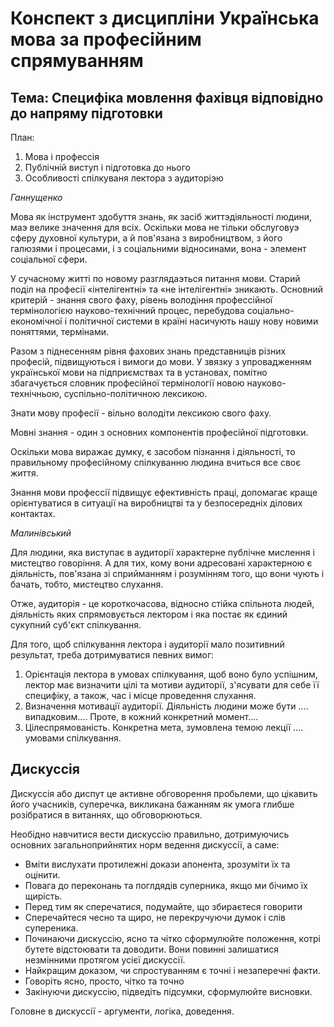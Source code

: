 # Конспект з дисципліни Українська мова за професійним спрямуванням

## Тема: Специфіка мовлення фахівця відповідно до напряму підготовки

План:
1. Мова і профессія
2. Публічній виступ і підготовка до нього
3. Особливості спілкуваня лектора з аудиторіэю

*Ганнущенко*

Мова як інструмент здобуття знань, як засіб життэдіяльності людини, маэ велике значення для всіх.
Оскільки мова не тільки обслуговуэ сферу духовної культури, а й пов'язана з виробництвом, з його галюзями і процесами, і з соціальними відносинами, вона - элемент соціальної сфери.

У сучасному житті по новому разглядаэться питання мови.
Старий поділ на професії «інтелігентні» та «не інтелігентні» зникають.
Основний критерій - знання свого фаху, рівень володіння профессійної термінологією науково-технічний процес, перебудова соціально-економічної і політичної системи в країні насичують нашу нову новими поняттями, термінами.

Разом з піднесенням рівня фахових знань представниців різних професій, підвищуються і вимоги до мови. У звязку з упровадженням української мови на підприємствах та в установах, помітно збагачується словник професійної термінології новою науково-технічньою, суспільно-політичною лексикою.

Знати мову професії - вільно володіти лексикою свого фаху.

Мовні знання - один з основних компонентів професійної підготовки.

Оскільки мова виражає думку, є засобом пізнання і діяльності, то правильному професійному спілкуванню людина вчиться все своє життя.

Знання мови профессії підвищує ефективність праці, допомагає краще орієнтуватися в ситуації на виробництві та у безпосередніх ділових контактах.

*Малинівський*

Для людини, яка виступає в аудиторії характерне публічне мислення і мистецтво говоріння.
А для тих, кому вони адресовані характерною є діяльність, пов'язана зі сприйманням і розумінням того, що вони чують і бачать, тобто, мистецтво слухання.

Отже, аудиторія - це короткочасова, відносно стійка спільнота людей, діяльність яких спрямовується лектором і яка постає як єдиний сукупний суб'єкт спілкування.

Для того, щоб спілкування лектора і аудиторії мало позитивний результат, треба дотримуватися певних вимог:
1. Орієнтація лектора в умовах спілкування, щоб воно було успішним, лектор має визначити цілі та мотиви аудиторії, з'ясувати для себе її специфіку, а також, час і місце проведення слухання.
2. Визначення мотивації аудиторії. Діяльність людини може бути .... випадковим.... Проте, в кожний конкретний момент.... 
3. Цілеспрямованість. Конкретна мета, зумовлена темою лекції .... умовами спілкування.


## Дискуссія

Дискуссія або диспут це активне обговорення пробьлеми, що цікавить його учасників, суперечка, викликана бажанням як умога глибше розібратися в витаннях, що обговорюються.

Необідно навчитися вести дискуссію правильно, дотримуючись основних загальноприйнятих норм ведення дискуссії, а саме:
- Вміти вислухати протилежні докази апонента, зрозуміти їх та оцінити.
- Повага до переконань та поглдядів суперника, якщо ми бічимо їх щирість.
- Перед тим як сперечатися, подумайте, що збираєтеся говорити
- Сперечайтеся чесно та щиро, не перекручуючи думок і слів супереника.
- Починаючи дискуссію, ясно та чітко сформулюйте положення, котрі бутете відстоювати та доводити. Вони повинні залишатися незмінними протягом усієї дискуссії.
- Найкращим доказом, чи спростуванням є точні і незаперечні факти.
- Говоріть ясно, просто, чітко та точно
- Закінуючи дискуссію, підведіть підсумки, сформулюйте висновки.

Головне в дискуссії - аргументи, логіка, доведення.


